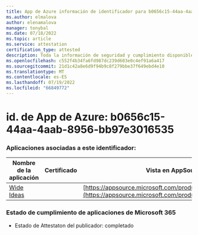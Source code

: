 ```yaml
---
title: App de Azure información de identificador para b0656c15-44aa-4aab-8956-bb97e3016535
ms.author: elmalova
author: elenamalova
manager: tonybal
ms.date: 07/18/2022
ms.topic: article
ms.service: attestation
certification_type: attested
description: Toda la información de seguridad y cumplimiento disponible para b0656c15-44aa-4aab-8956-bb97e3016535.
ms.openlocfilehash: c552f4b34fa6fd987dc239d603e0c4ef91a6a417
ms.sourcegitcommit: 21d1c42a8e6d9f94b9c8f279bbe37f649ebd4e10
ms.translationtype: MT
ms.contentlocale: es-ES
ms.lasthandoff: 07/19/2022
ms.locfileid: "66849772"
---
```

# <a name="azure-app-id-b0656c15-44aa-4aab-8956-bb97e3016535"></a>id. de App de Azure: b0656c15-44aa-4aab-8956-bb97e3016535


### <a name="apps-associated-with-this-id"></a>Aplicaciones asociadas a este identificador:
| **Nombre de la aplicación** | **Certificado** | **Vista en AppSource** |
|--------------|---------------|-----------------------|
| [Wide Ideas](../forward/WA200000819.md) |  | [https://appsource.microsoft.com/product/office/WA200000819](https://appsource.microsoft.com/product/office/WA200000819) |

### <a name="microsoft-365-app-compliance-status"></a>Estado de cumplimiento de aplicaciones de Microsoft 365
- Estado de Attestaton del publicador: completado
